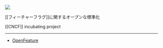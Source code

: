 ![](https://openfeature.dev/img/logo-light.svg)

[[フィーチャーフラグ]]に関するオープンな標準化

[[CNCF]] incubating project

---

- [OpenFeature](https://openfeature.dev/)